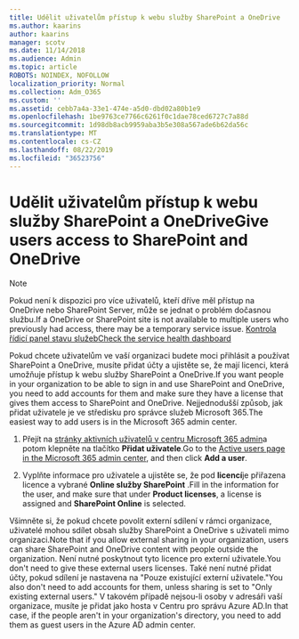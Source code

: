 ```yaml
---
title: Udělit uživatelům přístup k webu služby SharePoint a OneDrive
ms.author: kaarins
author: kaarins
manager: scotv
ms.date: 11/14/2018
ms.audience: Admin
ms.topic: article
ROBOTS: NOINDEX, NOFOLLOW
localization_priority: Normal
ms.collection: Adm_O365
ms.custom: ''
ms.assetid: cebb7a4a-33e1-474e-a5d0-dbd02a80b1e9
ms.openlocfilehash: 1be9763ce7766c6261f0c1dae78ced6727c7a88d
ms.sourcegitcommit: 1d98db8acb9959aba3b5e308a567ade6b62da56c
ms.translationtype: MT
ms.contentlocale: cs-CZ
ms.lasthandoff: 08/22/2019
ms.locfileid: "36523756"
---
```

# <a name="give-users-access-to-sharepoint-and-onedrive"></a><span data-ttu-id="41d93-102">Udělit uživatelům přístup k webu služby SharePoint a OneDrive</span><span class="sxs-lookup"><span data-stu-id="41d93-102">Give users access to SharePoint and OneDrive</span></span>

> [!NOTE]
> <span data-ttu-id="41d93-103">Pokud není k dispozici pro více uživatelů, kteří dříve měl přístup na OneDrive nebo SharePoint Server, může se jednat o problém dočasnou službu.</span><span class="sxs-lookup"><span data-stu-id="41d93-103">If a OneDrive or SharePoint site is not available to multiple users who previously had access, there may be a temporary service issue.</span></span> [<span data-ttu-id="41d93-104">Kontrola řídicí panel stavu služeb</span><span class="sxs-lookup"><span data-stu-id="41d93-104">Check the service health dashboard</span></span>](https://portal.office.com/adminportal/home#/servicehealth)
  
<span data-ttu-id="41d93-105">Pokud chcete uživatelům ve vaší organizaci budete moci přihlásit a používat SharePoint a OneDrive, musíte přidat účty a ujistěte se, že mají licenci, která umožňuje přístup k webu služby SharePoint a OneDrive.</span><span class="sxs-lookup"><span data-stu-id="41d93-105">If you want people in your organization to be able to sign in and use SharePoint and OneDrive, you need to add accounts for them and make sure they have a license that gives them access to SharePoint and OneDrive.</span></span> <span data-ttu-id="41d93-106">Nejjednodušší způsob, jak přidat uživatele je ve středisku pro správce služeb Microsoft 365.</span><span class="sxs-lookup"><span data-stu-id="41d93-106">The easiest way to add users is in the Microsoft 365 admin center.</span></span>
  
1. <span data-ttu-id="41d93-107">Přejít na [stránky aktivních uživatelů v centru Microsoft 365 admin](https://portal.office.com/adminportal/home#/users)a potom klepněte na tlačítko **Přidat uživatele**.</span><span class="sxs-lookup"><span data-stu-id="41d93-107">Go to the [Active users page in the Microsoft 365 admin center](https://portal.office.com/adminportal/home#/users), and then click **Add a user**.</span></span>
    
2. <span data-ttu-id="41d93-108">Vyplňte informace pro uživatele a ujistěte se, že pod **licencí**je přiřazena licence a vybrané **Online služby SharePoint** .</span><span class="sxs-lookup"><span data-stu-id="41d93-108">Fill in the information for the user, and make sure that under **Product licenses**, a license is assigned and **SharePoint Online** is selected.</span></span> 
    
<span data-ttu-id="41d93-109">Všimněte si, že pokud chcete povolit externí sdílení v rámci organizace, uživatelé mohou sdílet obsah služby SharePoint a OneDrive s uživateli mimo organizaci.</span><span class="sxs-lookup"><span data-stu-id="41d93-109">Note that if you allow external sharing in your organization, users can share SharePoint and OneDrive content with people outside the organization.</span></span> <span data-ttu-id="41d93-110">Není nutné poskytnout tyto licence pro externí uživatele.</span><span class="sxs-lookup"><span data-stu-id="41d93-110">You don't need to give these external users licenses.</span></span> <span data-ttu-id="41d93-111">Také není nutné přidat účty, pokud sdílení je nastavena na "Pouze existující externí uživatele."</span><span class="sxs-lookup"><span data-stu-id="41d93-111">You also don't need to add accounts for them, unless sharing is set to "Only existing external users."</span></span> <span data-ttu-id="41d93-112">V takovém případě nejsou-li osoby v adresáři vaší organizace, musíte je přidat jako hosta v Centru pro správu Azure AD.</span><span class="sxs-lookup"><span data-stu-id="41d93-112">In that case, if the people aren't in your organization's directory, you need to add them as guest users in the Azure AD admin center.</span></span>
  

